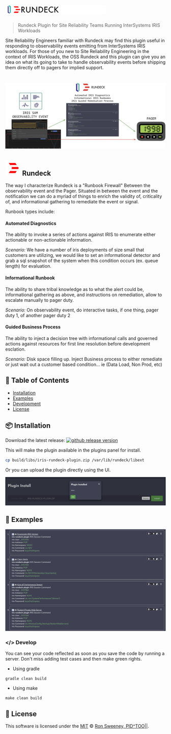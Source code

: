# ![InterSystems IRIS Rundeck Plugin](https://github.com/sween/iris-rundeck-plugin/blob/main/assets/top_iris_rundeck.png?raw=true)

> Rundeck Plugin for Site Reliability Teams Running InterSystems IRIS Workloads

Site Reliability Engineers familiar with Rundeck may find this plugin useful in responding to observability events emitting from InterSystems IRIS workloads.  For those of you new to Site Reliability Engineering in the context of IRIS Workloads, the OSS Rundeck and this plugin can give you an idea on what its going to take to handle observability events before shipping them directly off to pagers for implied support.
# ![A Wedge Between the Pager](https://github.com/sween/iris-rundeck-plugin/blob/main/assets/rundeck_iris_banner.png?raw=true)

## <img src="https://github.com/sween/iris-rundeck-plugin/blob/main/assets/rundeck.png?raw=true" width="48px" height="48px"/> Rundeck
The way I characterize Rundeck is a "Runbook Firewall" Between the observability event and the Pager.  Situated in between the event and the notification we can do a myriad of things to enrich the validity of, criticality of, and informational gathering to remediate the event or signal.

Runbook types include:  
#### Automated Diagnostics
The ability to invoke a series of actions against IRIS to enumerate either actionable or non-actionable information.

_Scenario:_
We have a number of iris deployments of size small that customers are utilizing, we would like to set an informational detector and grab a sql snapshot of the system when this condition occurs (ex. queue length) for evaluation.

#### Informational Runbook
The ability to share tribal knowledge as to what the alert could be, informational gathering as above, and instructions on remediation, allow to escalate manually to pager duty.

_Scenario:_
On observability event, do interactive tasks, if one thing, pager duty 1, of another pager duty 2

#### Guided Business Process
The ability to inject a decision tree with informational calls and governed actions against resources for first line resolution before development esclation.

_Scenario:_
Disk space filling up. Inject Business process to either remediate or just wait out a customer based condition... ie (Data Load, Non Prod, etc)

## 🚩 Table of Contents

- [Installation](#-installation)
- [Examples](#-examples)
- [Development](#-development)
- [License](#-license)


## 📦 Installation
Download the latest release: [![github release version](https://img.shields.io/github/v/release/sween/iris-rundeck-plugin.svg?include_prereleases)](https://github.com/sween/iris-rundeck-plugin/releases/latest) 

This will make the plugin available in the plugins panel for install.

``` sh
cp build/libs/iris-rundeck-plugin.zip /var/lib/rundeck/libext
```

Or you can upload the plugin directly using the UI.

![InterSystems IRIS Rundeck Plugin](https://github.com/sween/iris-rundeck-plugin/blob/main/assets/upload_plugin.png?raw=true)


## 🐾 Examples

![InterSystems IRIS Rundeck Plugin](https://github.com/sween/iris-rundeck-plugin/blob/main/assets/iris_jobs.png?raw=true)


### </> Develop

You can see your code reflected as soon as you save the code by running a server. Don't miss adding test cases and then make green rights.

* Using gradle
```
gradle clean build
```

* Using make
```
make clean build
```

## 📜 License

This software is licensed under the [MIT](https://github.com/nhn/tui.editor/blob/master/LICENSE) © [Ron Sweeney, PID^TOO||](https://github.com/sween).
